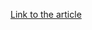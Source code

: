 [Link to the article](https://cybersecuritynews.com/researchers-compared-malware-development-in-rust-vs-c-c-languages/)
